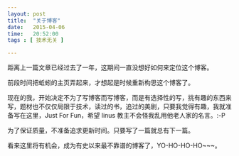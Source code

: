 ```yaml
---
layout: post
title:  "关于博客"
date:   2015-04-06
time:   20:52:00
tags : [ 技术无关 ]

---
```


距离上一篇文章已经过去了一年，这期间一直没想好如何来定位这个博客。

前段时间把蚯蚓的主页弄起来，才想起是时候重新构思这个博客了。

现在的我，开始决定不为了写博客而写博客，而是有选择性的写，挑有趣的东西来写，题材也不仅仅局限于技术，读过的书，追过的美剧，只要我觉得有趣，我就准备写在这里，Just For Fun，希望 linus 教主不会怪我乱用他老人家的名言。:-P 

为了保证质量，不准备追求更新时间。只要写了一篇就总有下一篇。

看来这里将有机会，成为有史以来最不靠谱的博客了，YO-HO-HO-HO~~~。
